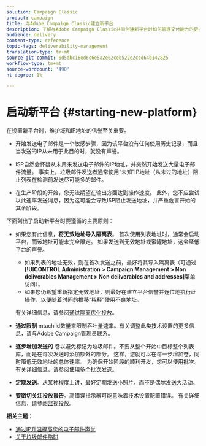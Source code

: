 ```yaml
---
solution: Campaign Classic
product: campaign
title: 与Adobe Campaign Classic建立新平台
description: 了解与Adobe Campaign Classic共同创建新平台时如何管理交付能力的更多信息。
audience: delivery
content-type: reference
topic-tags: deliverability-management
translation-type: tm+mt
source-git-commit: 6d5dbc16ed6c6e5a2e62ceb522e2ccd64b142825
workflow-type: tm+mt
source-wordcount: '490'
ht-degree: 1%

---
```



# 启动新平台 {#starting-new-platform}

在设置新平台时，维护域和IP地址的信誉至关重要。

* 开始发送电子邮件是一个敏感步骤，因为该平台没有任何使用历史记录，而且当发送的IP从未用于此目的时，就没有声誉。

* ISP自然会怀疑从未用来发送电子邮件的IP地址，并突然开始发送大量电子邮件流量。 事实上，垃圾邮件发送者通常使用“未知”IP地址（从未过的地址）阻止列表在检测前发送尽可能多的邮件。

* 在生产阶段的开始，您无法期望在输出方面达到操作速度。 此外，您不应尝试以此速率发送消息，因为这可能会导致ISP阻止发送地址，并严重危害开始的其余阶段。

下面列出了启动新平台时要遵循的主要原则：

* 如果您有此信息，**将无效地址导入隔离表**。
首次使用列表地址时，通常会启动平台，而该地址可能未完全限定。 如果发送到无效地址或蜜罐地址，这会降低平台的声誉。

   * 如果列表的地址无效，则在首次发送之前，最好将其导入隔离表（可通过&#x200B;**[!UICONTROL Administration > Campaign Management > Non deliverables Management > Non deliverables and addresses]**&#x200B;菜单访问）。
   * 如果您仍希望重新指定无效地址，则最好在建立平台信誉并逐位地执行此操作，以便随着时间的推移“稀释”使用不良地址。

   有关详细信息，请参阅[通过隔离优化投放](../../delivery/using/understanding-quarantine-management.md#optimizing-your-delivery-through-quarantines)。
* **通过限制** mtachild数量来限制吞吐量速率。有关调整此类技术设置的更多信息，请与Adobe Campaign管理员联系。
* **逐步增加发送的** 卷以避免标记为垃圾邮件。不要从整个开始中目标整个列表库，而是在每次发送时添加额外的部分。 这样，您就可以在每一步增加卷，同时降低无效地址的总体速率。 为确保开始阶段的顺利开发，您可以使用批次。 有关详细信息，请参阅[使用多个批次发送](../../delivery/using/steps-sending-the-delivery.md#sending-using-multiple-waves)。
* **定期发送**。从某种程度上讲，最好定期发送小照片，而不是偶尔发送大活动。
* **要密切关注投放报告**。高错误指示器可能意味着技术设置配置错误。 有关详细信息，请参阅[监视投放](../../delivery/using/about-delivery-monitoring.md)。

**相关主题**：
* [通过IP升温提高您的电子邮件声誉](https://helpx.adobe.com/campaign/kb/increase-email-rep-ip-warming.html)
* [关于垃圾邮件陷阱](https://helpx.adobe.com/campaign/kb/spam-traps.html)